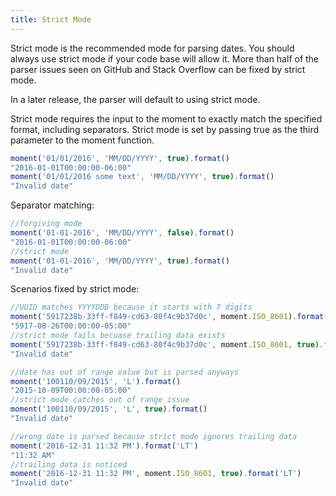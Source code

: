 ```yaml
---
title: Strict Mode
---
```


Strict mode is the recommended mode for parsing dates. You should always use strict mode if your code base will allow it. 
More than half of the parser issues seen on GitHub and Stack Overflow can be fixed by strict mode.

In a later release, the parser will default to using strict mode.

Strict mode requires the input to the moment to exactly match the specified format, including separators. Strict mode is set by passing true as the third parameter to the moment function.

```js
moment('01/01/2016', 'MM/DD/YYYY', true).format()
"2016-01-01T00:00:00-06:00"
moment('01/01/2016 some text', 'MM/DD/YYYY', true).format()
"Invalid date"
```
Separator matching:
```js
//forgiving mode
moment('01-01-2016', 'MM/DD/YYYY', false).format()
"2016-01-01T00:00:00-06:00"
//strict mode
moment('01-01-2016', 'MM/DD/YYYY', true).format()
"Invalid date"
```

Scenarios fixed by strict mode:
```js
//UUID matches YYYYDDD because it starts with 7 digits
moment('5917238b-33ff-f849-cd63-80f4c9b37d0c', moment.ISO_8601).format()
"5917-08-26T00:00:00-05:00"
//strict mode fails becuase trailing data exists
moment('5917238b-33ff-f849-cd63-80f4c9b37d0c', moment.ISO_8601, true).format()
"Invalid date"
```
```js
//date has out of range value but is parsed anyways
moment('100110/09/2015', 'L').format()
"2015-10-09T00:00:00-05:00"
//strict mode catches out of range issue
moment('100110/09/2015', 'L', true).format()
"Invalid date"
```
```js
//wrong date is parsed because strict mode ignores trailing data
moment('2016-12-31 11:32 PM').format('LT')
"11:32 AM"
//trailing data is noticed
moment('2016-12-31 11:32 PM', moment.ISO_8601, true).format('LT')
"Invalid date"
```